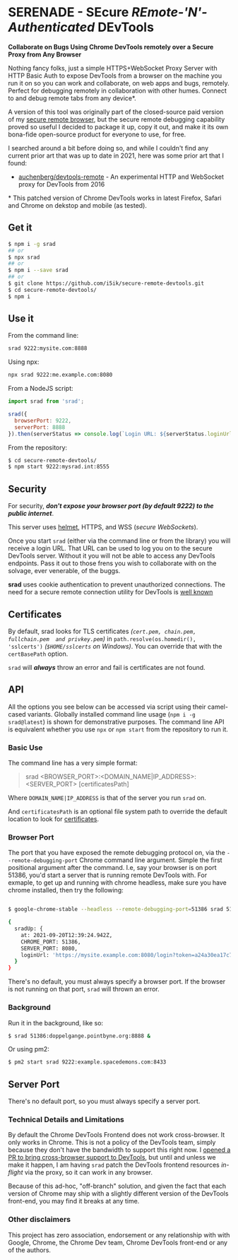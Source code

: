 # SERENADE - SEcure *REmote-'N'-Authenticated* DEvTools

**Collaborate on Bugs Using Chrome DevTools remotely over a Secure Proxy from Any Browser**

Nothing fancy folks, just a simple 
HTTPS+WebSocket Proxy Server with HTTP Basic Auth to 
expose DevTools from a browser on the machine you run it on
so you can work and collaborate, on web apps and bugs, remotely.
Perfect for debugging remotely in collaboration with other humes.
Connect to and debug remote tabs from any device\*.

A version of this tool was originally part of the closed-source paid version of my [secure remote browser](https://github.com/i5ik/ViewFinder), but the secure remote debugging capability proved so useful I decided to package it up, copy it out, and make it its own bona-fide open-source product for everyone to use, for free.

I searched around a bit before doing so, and while I couldn't find any current prior art that was up to date in 2021, here was some prior art that I found:

- [auchenberg/devtools-remote](https://github.com/auchenberg/devtools-remote) - An experimental HTTP and WebSocket proxy for DevTools from 2016

\* This patched version of Chrome DevTools works in latest Firefox, Safari and Chrome on dekstop and mobile (as tested).

## Get it

```sh
$ npm i -g srad
## or
$ npx srad
## or
$ npm i --save srad
## or
$ git clone https://github.com/i5ik/secure-remote-devtools.git
$ cd secure-remote-devtools/
$ npm i
```

## Use it

From the command line:

```sh
srad 9222:mysite.com:8888
```

Using npx:

```sh
npx srad 9222:me.example.com:8080
```

From a NodeJS script:

```javascript
import srad from 'srad';

srad({
  browserPort: 9222,
  serverPort: 8888
}).then(serverStatus => console.log(`Login URL: ${serverStatus.loginUrl}`));
```

From the repository:

```sh
$ cd secure-remote-devtools/
$ npm start 9222:mysrad.int:8555
```

## Security

For security, ***don't expose your browser port (by default 9222) to the public internet***.

This server uses [helmet](https://github.com/helmetjs/helmet), HTTPS, and WSS (*secure WebSockets*).

Once you start `srad` (either via the command line or from the library) you will receive a login URL. That URL can be used to log you on to the secure DevTools server. Without it you will not be able to access any DevTools endpoints. Pass it out to those frens you wish to collaborate with on the solvage, ever venerable, of the buggs.

**srad** uses cookie authentication to prevent unauthorized connections. The need for a secure remote connection utility for DevTools is [well known](https://bugs.chromium.org/p/chromium/issues/detail?id=813540)

## Certificates

By default, srad looks for TLS certificates *(`cert.pem, chain.pem, fullchain.pem  and privkey.pem`)* in `path.resolve(os.homedir(), 'sslcerts')` *(`$HOME/sslcerts` on Windows)*. You can override that with the `certBasePath` option. 

`srad` will ***always*** throw an error and fail is certificates are not found.

## API 

All the options you see below can be accessed via script using their camel-cased variants. Globally installed command line usage (`npm i -g srad@latest`) is shown for demonstrative purposes. The command line API is equivalent whether you use `npx` or `npm start` from the repository to run it.

### Basic Use

The command line has a very simple format:

> srad <BROWSER_PORT>:<DOMAIN_NAME|IP_ADDRESS>:<SERVER_PORT> [certificatesPath]

Where `DOMAIN_NAME|IP_ADDRESS` is that of the server you run `srad` on.

And `certificatesPath` is an optional file system path to override the default location to look for [certificates](#Certificates).

### Browser Port

The port that you have exposed the remote debugging protocol on, via the `--remote-debugging-port` Chrome command line argument. Simple the first positional argument after the command. I.e, say your browser is on port 51386, you'd start a server that is running remote DevTools with. For exmaple, to get up and running with chrome headless, make sure you have chrome installed, then try the following:

```sh

$ google-chrome-stable --headless --remote-debugging-port=51386 srad 51386:mysite.example.com:8080

{
  sradUp: {
    at: 2021-09-20T12:39:24.942Z,
    CHROME_PORT: 51386,
    SERVER_PORT: 8080,
    loginUrl: 'https://mysite.example.com:8080/login?token=a24a30ea17c71f6500b963b732cb2b69fb8d853f'
  }
}

```

There's no default, you must always specify a browser port. If the browser is not running on that port, `srad` will thrown an error. 

### Background

Run it in the background, like so:

```sh
$ srad 51386:doppelgange.pointbyne.org:8888 &
```

Or using pm2:

```sh
$ pm2 start srad 9222:example.spacedemons.com:8433
```

## Server Port

There's no default port, so you must always specify a server port.

### Technical Details and Limitations

By default the Chrome DevTools Frontend does not work cross-browser. It only works in Chrome. This is not a policy of the DevTools team, simply because they don't have the bandwidth to support this right now. 
I [opened a PR to bring cross-browser support to DevTools](https://github.com/ChromeDevTools/devtools-frontend/pull/165), but until and unless we make it happen, I am having `srad` patch the DevTools frontend resources *in-flight* via the proxy, so it can work in any browser.

Because of this ad-hoc, "off-branch" solution, and given the fact that each version of Chrome may ship with a slightly different version of the DevTools front-end, you may find it breaks at any time.

### Other disclaimers

This project has zero association, endorsement or any relationship with with Google, Chrome, the Chrome Dev team, Chrome DevTools front-end or any of the authors.

